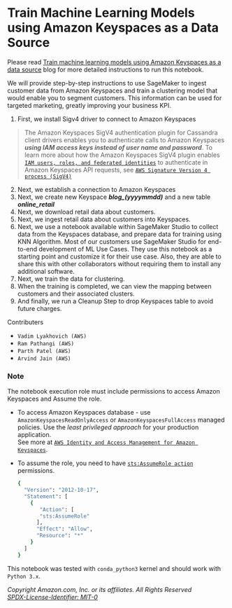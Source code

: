 # Train Machine Learning Models using Amazon Keyspaces as a Data Source 

Please read [Train machine learning models using Amazon Keyspaces as a data source](https://aws.amazon.com/blogs/machine-learning/train-machine-learning-models-using-amazon-keyspaces-as-a-data-source/) blog for more detailed instructions to run this notebook.


We will provide step-by-step instructions to use SageMaker to ingest customer data from Amazon Keyspaces and train a clustering model that would enable you to segment customers. This information can be used for targeted marketing, greatly improving your business KPI.

1. First, we install Sigv4 driver to connect to Amazon Keyspaces

> The Amazon Keyspaces SigV4 authentication plugin for Cassandra client drivers enables you to authenticate calls to Amazon Keyspaces ***using IAM access keys instead of user name and password***. To learn more about how the Amazon Keyspaces SigV4 plugin enables [`IAM users, roles, and federated identities`](https://docs.aws.amazon.com/IAM/latest/UserGuide/id_roles.html) to authenticate in Amazon Keyspaces API requests, see [`AWS Signature Version 4 process (SigV4)`](https://docs.aws.amazon.com/general/latest/gr/signature-version-4.html)

2. Next, we establish a connection to Amazon Keyspaces
3. Next, we create new Keyspace ***blog_(yyyymmdd)*** and a new table ***online_retail***
3. Next, we download retail data about customers.
3. Next, we ingest retail data about customers into Keyspaces.
3. Next, we use a notebook available within SageMaker Studio to collect data from the Keyspaces database, and prepare data for training using KNN Algorithm. Most of our customers use SageMaker Studio for end-to-end development of ML Use Cases. They use this notebook as a starting  point and customize it for their use case. Also, they are able to share this with other collaborators without requiring them to install any additional software.
3. Next, we train the data for clustering.
3. When the training is completed, we can view the mapping between customers and their associated clusters.
3. And finally, we run a Cleanup Step to drop Keyspaces table to avoid future charges.

Contributers
- `Vadim Lyakhovich (AWS)`
- `Ram Pathangi (AWS)`
- `Parth Patel (AWS)`
- `Arvind Jain (AWS)`

### Note
The notebook execution role must include permissions to access Amazon Keyspaces and Assume the role.

*  To access Amazon Keyspaces database - use `AmazonKeyspacesReadOnlyAccess` or `AmazonKeyspacesFullAccess` managed policies. Use the _least privileged approach_ for your production application.  
See more at
[`AWS Identity and Access Management for Amazon Keyspaces`](https://docs.aws.amazon.com/keyspaces/latest/devguide/security-iam.html).

* To assume the role, you need to have [`sts:AssumeRole action`](https://docs.aws.amazon.com/STS/latest/APIReference/API_AssumeRole.html) permissions.
    ```bash
    {
      "Version": "2012-10-17",  
      "Statement": [  
        {  
           "Action": [  
           "sts:AssumeRole"  
          ],  
          "Effect": "Allow",  
          "Resource": "*"  
        }
      ]
    }
    ```

This notebook was tested with `conda_python3` kernel and should work with `Python 3.x`.


*Copyright Amazon.com, Inc. or its affiliates. All Rights Reserved*  
[*SPDX-License-Identifier: MIT-0*](https://github.com/aws/mit-0)
